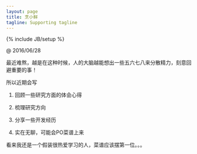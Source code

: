 ```yaml
---
layout: page
title: 烹小鲜
tagline: Supporting tagline
---
```

{% include JB/setup %}

@ 2016/06/28

最近难熬，越是在这种时候，人的大脑越能想出一些五六七八来分散精力，刻意回避重要的事！

所以近期会写

1. 回顾一些研究方面的体会心得

2. 梳理研究方向

3. 分享一些开发经历

4. 实在无聊，可能会PO菜谱上来

看来我还是一个假装很热爱学习的人，菜谱应该摆第一位。。。


